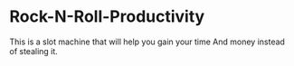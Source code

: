 # Rock-N-Roll-Productivity
This is a slot machine that will help you gain your time And money  instead of stealing it.  
